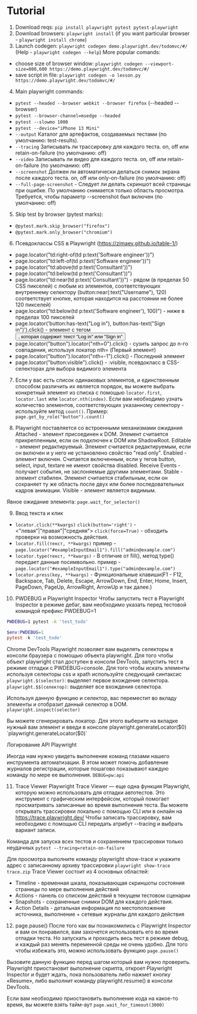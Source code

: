 # **Tutorial**

1. Download reqs: `pip install playwright pytest pytest-playwright`
2. Download browsers: `playwright install` (if you want particular browser - `playwright install chrome`)
3. Launch codegen: `playwright codegen demo.playwright.dev/todomvc/#/` (Help - `playwright codegen --help`)
More popular comands:
- choose size of browser window: `playwright codegen --viewport-size=800,600 https://demo.playwright.dev/todomvc/#/`
- save script in file: `playwright codegen -o lesson.py https://demo.playwright.dev/todomvc/#/`

4. Main playwright commands:
- `pytest --headed --browser webkit --browser firefox` (--headed --browser)
- `pytest --browser-channel=msedge --headed`
- `pytest --slowmo 1000`
- `pytest --device="iPhone 13 Mini"`
- `--output` Каталог для артефактов, создаваемых тестами (по умолчанию: test-results).
- `--tracing` Записывать ли трассировку для каждого теста. on, off или retain-on-failure (по умолчанию: off)
- `--video` Записывать ли видео для каждого теста. on, off или retain-on-failure (по умолчанию: off)
- `--screenshot` Должен ли автоматически делаться снимок экрана после каждого теста. on, off или only-on-failure (по умолчанию: off)
- `--full-page-screenshot` - Следует ли делать скриншот всей страницы при ошибке. По умолчанию снимается только область просмотра. Требуется, чтобы параметр --screenshot был включен (по умолчанию: off)

5. Skip test by browser (pytest marks):
- `@pytest.mark.skip_browser("firefox")`
- `@pytest.mark.only_browser("chromium")`

6. Псевдоклассы CSS в Рlaywright (https://zimaev.github.io/table-1/)
- page.locator("td:right-of(td p:text('Software engineer'))")
- page.locator("td:left-of(td p:text('Software engineer'))")
- page.locator("td:above(td p:text('Consultant'))")
- page.locator("td:below(td p:text('Consultant'))")
- page.locator("td:near(td p:text('Consultant'))") - рядом (в пределах 50 CSS пикселей) с любым из элементов, соответствующих внутреннему селектору (button:near(:text("Username"), 120) соответствует кнопке, которая находится на расстоянии не более 120 пикселей)
- page.locator("td:below(td p:text('Software engineer'), 100)") - ниже в пределах 100 пикселей
- page.locator('button:has-text("Log in"), button:has-text("Sign in")').click() - элемент с тегом <button>, которая содержит текст "Log in" или "Sign in"
- page.locator("button").locator("nth=0").click() - сузить запрос до n-го совпадения, используя локатор nth= (Первый элемент)
- page.locator("button").locator("nth=-1").click() - Последний элемент
- page.locator("button:visible").click() - :visible, псевдокласс в CSS-селекторах для выбора видимого элемента

7. Если у вас есть список одинаковых элементов, и единственным способом различить их является порядок,
вы можете выбрать конкретный элемент из списка с помощью `locator.first`, `locator.last` или `locator.nth(index)`.
Если вам необходимо узнать количество элементов, соответствующих указанному селектору - используйте метод `count()`. Пример:
``page.get_by_role("button").count()``

8. Playwright поставляется со встроенными механизмами ожидания
Attached - элемент присоединен к DOM. Элемент считается прикрепленным, если он подключен к DOM или ShadowRoot.
Editable - элемент редактируемый. Элемент считается редактируемым, если он включен и у него не установлено свойство "read only".
Enabled - элемент включен. Считается включенным, если у тегов button, select, input, textare не имеют свойства disabled.
Receive Events - получает события, не заслоняемые другими элементами.
Stable - элемент стабилен. Элемент считается стабильным, если он сохраняет ту же  область после двух или более последовательных кадров анимации.
Visible -  элемент является видимым.

Явное ожидание элемента: `page.wait_for_selector()`

9. Ввод текста и клик
- `locator.click(**kwargs)`
`click(button='right')` - <"левая"|"правая"|"средняя">
`сlick(force=True)` - обходить проверки на возможность действия.
- `locator.fill(текст, **kwargs)`
пример - `page.locator("#exampleInputEmail1").fill("admin@example.com")`
- `locator.type(текст, **kwargs)` - В отличие от  fill(), метод type() передает данные посимвольно.
пример - `page.locator("#exampleInputEmail1").type("admin@example.com")`
- `locator.press(key, **kwargs)` - Функциональные клавиши(F1 - F12, Backspace, Tab, Delete, Escape, ArrowDown, End, Enter, Home, Insert, PageDown, PageUp, ArrowRight, ArrowUp и так далее.)

10. PWDEBUG и Playwright Inspector
Чтобы запустить тест в  Playwright Inspector в режиме дебаг, вам необходимо указать перед тестовой командой префикс PWDEBUG=1
``` bash
PWDEBUG=1 pytest -k 'test_todo'
```
``` powershell
$env:PWDEBUG=1
pytest -k 'test_todo'
```

Chrome DevTools
Playwright позволяет вам выделять селекторы в консоли браузера с помощью объекта playwright. Для того чтобы объект playwright стал  доступен в консоли DevTools, запустить тест в режиме отладки с PWDEBUG=console.
Для того чтобы искать элементы  используя селекторы css и xpath используйте следующий синтаксис
`playwright.$(selector)`: выделяет первое вхождение селектора.
`playwright.$$(селектор)`: выделяет все вхождения селектора. 

Используя данную функцию и селектор, вас переместит во вкладу элементы и отобразит данный селектор в DOM.
`playwright.inspect(selector)`

Вы можете сгенерировать локатор. Для этого выберите на вкладке нужный вам элемент и введи в консоле playwright.generateLocator($0)
`playwright.generateLocator($0)`

Логирование API Playwright

Иногда нам нужно  увидеть выполнение команд глазами нашего инструмента автоматизации. В этом может помочь добавление журналов регистрации, которые пошагово показывают каждую команду по мере ее выполнения.
`DEBUG=pw:api`

11. Trace Viewer
Playwright Trace Viewer — еще одна функция Playwright, которую можно использовать для отладки автотестов.
Это инструмент с графическим интерфейсом, который помогает просматривать записанные во время выполнения теста.
Вы можете открывать трассировки локально с помощью CLI или в онлайн на https://trace.playwright.dev/
Чтобы записать трассировку, вам необходимо с помощью CLI  передать атрибут  --tracing и  выбрать вариант записи.

Команда для запуска всех тестов и сохранением трассировки только неудачных
`pytest --tracing=retain-on-failure`

Для просмотра выполните команду playwright show-trace и укажите адрес с записанному архиву трассировки
`playwright show-trace trace.zip`
Trace Viewer состоит из 4 основных областей:
- Timeline  - временная шкала, показывающая скриншоты состояния страницы по мере выполнения действий
- Actions - панель со списком действий в текущем тестовом сценарии
- Snapshots - сохраненные снимки DOM для каждого действия.
- Action Details - детальная информация по местоположение источника, выполнение + сетевые журналы для каждого действия

12. page.pause()
После того как вы познакомились с Playwright Inspector и вам он понравился, вам захочется использовать его во 
время отладки теста. Но запускать и проходить весь тест в режиме debug, и каждый раз менять переменной среды не очень
удобно. Для того чтобы избежать это, можно использовать функцию `page.pause()`

Вызовите данную функцию перед шагом который вам нужно проверить.
Playwright приостановит выполнение скрипта, откроет Playwright Inspector и будет ждать,
пока пользователь либо нажмет кнопку «Resume», либо выполнит команду playwright.resume() в консоли DevTools.

Если вам необходимо приостановить выполнение кода на какое-то время, вы можете взять тайм-аут
`page.wait_for_timeout(3000)`
